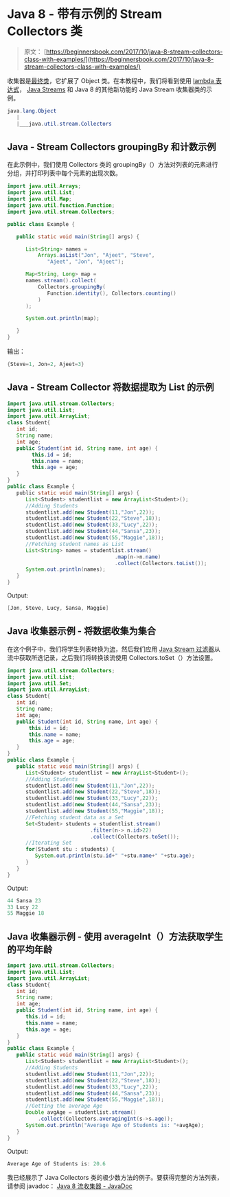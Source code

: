 # Java 8 - 带有示例的 Stream Collectors 类

> 原文： [https://beginnersbook.com/2017/10/java-8-stream-collectors-class-with-examples/](https://beginnersbook.com/2017/10/java-8-stream-collectors-class-with-examples/)

收集器是[最终类](https://beginnersbook.com/2014/07/final-keyword-java-final-variable-method-class/)，它扩展了 Object 类。在本教程中，我们将看到使用 [lambda 表达式](https://beginnersbook.com/2017/10/java-lambda-expressions-tutorial-with-examples/)， [Java Streams](https://beginnersbook.com/2017/10/java-8-stream-tutorial/) 和 Java 8 的其他新功能的 Java Stream 收集器类的示例。

```java
java.lang.Object
   |
   |___java.util.stream.Collectors
```

## Java - Stream Collectors groupingBy 和计数示例

在此示例中，我们使用 Collectors 类的 groupingBy（）方法对列表的元素进行分组，并打印列表中每个元素的出现次数。

```java
import java.util.Arrays;
import java.util.List;
import java.util.Map;
import java.util.function.Function;
import java.util.stream.Collectors;

public class Example {

   public static void main(String[] args) {

      List<String> names =
          Arrays.asList("Jon", "Ajeet", "Steve",
             "Ajeet", "Jon", "Ajeet");

      Map<String, Long> map =
      names.stream().collect(
          Collectors.groupingBy(
             Function.identity(), Collectors.counting()
          )
      );

      System.out.println(map);

   }
}
```

输出：

```java
{Steve=1, Jon=2, Ajeet=3}
```

## Java - Stream Collector 将数据提取为 List 的示例

```java
import java.util.stream.Collectors;  
import java.util.List;  
import java.util.ArrayList;  
class Student{  
   int id;     
   String name;    
   int age;         
   public Student(int id, String name, int age) {  
        this.id = id;    
        this.name = name;         
        this.age = age;     
   } 
}  
public class Example {  
   public static void main(String[] args) {    
      List<Student> studentlist = new ArrayList<Student>();   
      //Adding Students      
      studentlist.add(new Student(11,"Jon",22));      
      studentlist.add(new Student(22,"Steve",18));        
      studentlist.add(new Student(33,"Lucy",22));        
      studentlist.add(new Student(44,"Sansa",23));         
      studentlist.add(new Student(55,"Maggie",18));                  
      //Fetching student names as List       
      List<String> names = studentlist.stream() 
                                   .map(n->n.name) 
                                   .collect(Collectors.toList());
      System.out.println(names);         
   }  
}
```

Output:

```java
[Jon, Steve, Lucy, Sansa, Maggie]
```

## Java 收集器示例 - 将数据收集为集合

在这个例子中，我们将学生列表转换为[流](https://beginnersbook.com/2017/10/java-8-stream-tutorial/)，然后我们应用 [Java Stream 过滤器](https://beginnersbook.com/2017/10/java-8-stream-filter/)从流中获取所选记录，之后我们将转换该流使用 Collectors.toSet（）方法设置。

```java
import java.util.stream.Collectors;  
import java.util.List;  
import java.util.Set; 
import java.util.ArrayList;  
class Student{    
   int id;     
   String name;  
   int age;           
   public Student(int id, String name, int age) {   
       this.id = id;         
       this.name = name;       
       this.age = age;      
   } 
}  
public class Example {     
   public static void main(String[] args) {       
      List<Student> studentlist = new ArrayList<Student>();       
      //Adding Students        
      studentlist.add(new Student(11,"Jon",22));         
      studentlist.add(new Student(22,"Steve",18));         
      studentlist.add(new Student(33,"Lucy",22));         
      studentlist.add(new Student(44,"Sansa",23));         
      studentlist.add(new Student(55,"Maggie",18));                  
      //Fetching student data as a Set       
      Set<Student> students = studentlist.stream()
                           .filter(n-> n.id>22)
                           .collect(Collectors.toSet());
      //Iterating Set       
      for(Student stu : students) { 
         System.out.println(stu.id+" "+stu.name+" "+stu.age); 
      }           
   } 
}
```

Output:

```java
44 Sansa 23
33 Lucy 22
55 Maggie 18
```

## Java 收集器示例 - 使用 averageInt（）方法获取学生的平均年龄

```java
import java.util.stream.Collectors;  
import java.util.List;  
import java.util.ArrayList; 
class Student{  
   int id;   
   String name;   
   int age;
   public Student(int id, String name, int age) {  
      this.id = id;   
      this.name = name; 
      this.age = age;  
   } 
}  
public class Example {  
   public static void main(String[] args) {  
      List<Student> studentlist = new ArrayList<Student>();  
      //Adding Students  
      studentlist.add(new Student(11,"Jon",22));   
      studentlist.add(new Student(22,"Steve",18));   
      studentlist.add(new Student(33,"Lucy",22));   
      studentlist.add(new Student(44,"Sansa",23));   
      studentlist.add(new Student(55,"Maggie",18));
      //Getting the average Age 
      Double avgAge = studentlist.stream()   
          .collect(Collectors.averagingInt(s->s.age));  
      System.out.println("Average Age of Students is: "+avgAge);
   }  
}
```

Output:

```java
Average Age of Students is: 20.6
```

我已经展示了 Java Collectors 类的极少数方法的例子。要获得完整的方法列表，请参阅 javadoc： [Java 8 流收集器 - JavaDoc](https://docs.oracle.com/javase/8/docs/api/java/util/stream/Collectors.html)